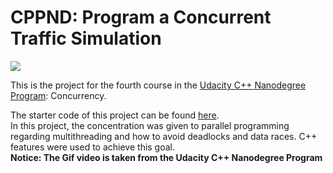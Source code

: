 # CPPND: Program a Concurrent Traffic Simulation

<img src="data/traffic_simulation.gif"/>

This is the project for the fourth course in the [Udacity C++ Nanodegree Program](https://www.udacity.com/course/c-plus-plus-nanodegree--nd213): Concurrency. 

The starter code of this project can be found [here](https://github.com/udacity/CppND-Program-a-Concurrent-Traffic-Simulation).  
In this project, the concentration was given to parallel programming regarding multithreading and how to avoid deadlocks and data races. C++ features were used to achieve this goal.  
**Notice: The Gif video is taken from the Udacity C++ Nanodegree Program** 

